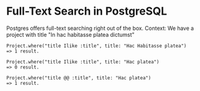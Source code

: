 # Full-Text Search in PostgreSQL 

Postgres offers full-text searching right out of the box. 
Context: We have a project with title "In hac habitasse platea dictumst"

```
Project.where("title Ilike :title", title: "Hac Habitasse platea")
=> 1 result.

Project.where("title Ilike :title", title: "Hac platea")
=> 0 result.

Project.where("title @@ :title", title: "Hac platea")
=> 1 result.
```